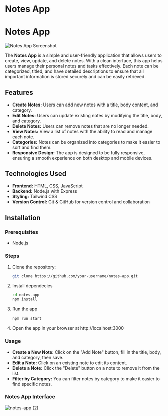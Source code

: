 # Notes App

# Notes App

![Notes App Screenshot](https://github.com/user-attachments/assets/ec6e19e2-f221-4606-ae57-fd1c2b101295)

The **Notes App** is a simple and user-friendly application that allows users to create, view, update, and delete notes. With a clean interface, this app helps users manage their personal notes and tasks effectively. Each note can be categorized, titled, and have detailed descriptions to ensure that all important information is stored securely and can be easily retrieved.

## Features

- **Create Notes:** Users can add new notes with a title, body content, and category.
- **Edit Notes:** Users can update existing notes by modifying the title, body, and category.
- **Delete Notes:** Users can remove notes that are no longer needed.
- **View Notes:** View a list of notes with the ability to read and manage each note.
- **Categories:** Notes can be organized into categories to make it easier to sort and find them.
- **Responsive Design:** The app is designed to be fully responsive, ensuring a smooth experience on both desktop and mobile devices.

## Technologies Used

- **Frontend:** HTML, CSS, JavaScript
- **Backend:** Node.js with Express
- **Styling:** Tailwind CSS
- **Version Control:** Git & GitHub for version control and collaboration

## Installation

### Prerequisites

- Node.js

### Steps

1. Clone the repository:

   ```bash
   git clone https://github.com/your-username/notes-app.git

2. Install dependecies

   ```bash
   cd notes-app
   npm install
   
4. Run the app

   ```bash
   npm run start
   
6. Open the app in your browser at http://localhost:3000

### Usage

- **Create a New Note:** Click on the "Add Note" button, fill in the title, body, and category, then save.
- **Edit a Note:** Click on an existing note to edit its content.
- **Delete a Note:** Click the "Delete" button on a note to remove it from the list.
- **Filter by Category:** You can filter notes by category to make it easier to find specific notes.

### Notes App Interface

![notes-app (2)](https://github.com/user-attachments/assets/ec6e19e2-f221-4606-ae57-fd1c2b101295)
